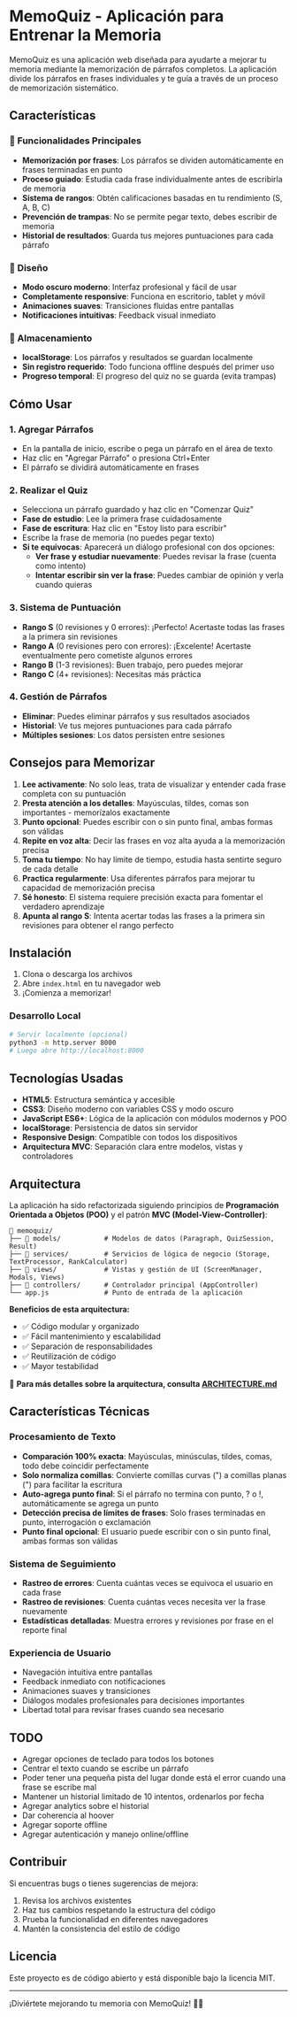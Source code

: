 # MemoQuiz - Aplicación para Entrenar la Memoria

MemoQuiz es una aplicación web diseñada para ayudarte a mejorar tu memoria mediante la memorización de párrafos completos. La aplicación divide los párrafos en frases individuales y te guía a través de un proceso de memorización sistemático.

## Características

### 🎯 Funcionalidades Principales
- **Memorización por frases**: Los párrafos se dividen automáticamente en frases terminadas en punto
- **Proceso guiado**: Estudia cada frase individualmente antes de escribirla de memoria
- **Sistema de rangos**: Obtén calificaciones basadas en tu rendimiento (S, A, B, C)
- **Prevención de trampas**: No se permite pegar texto, debes escribir de memoria
- **Historial de resultados**: Guarda tus mejores puntuaciones para cada párrafo

### 🎨 Diseño
- **Modo oscuro moderno**: Interfaz profesional y fácil de usar
- **Completamente responsive**: Funciona en escritorio, tablet y móvil
- **Animaciones suaves**: Transiciones fluidas entre pantallas
- **Notificaciones intuitivas**: Feedback visual inmediato

### 💾 Almacenamiento
- **localStorage**: Los párrafos y resultados se guardan localmente
- **Sin registro requerido**: Todo funciona offline después del primer uso
- **Progreso temporal**: El progreso del quiz no se guarda (evita trampas)

## Cómo Usar

### 1. Agregar Párrafos
- En la pantalla de inicio, escribe o pega un párrafo en el área de texto
- Haz clic en "Agregar Párrafo" o presiona Ctrl+Enter
- El párrafo se dividirá automáticamente en frases

### 2. Realizar el Quiz
- Selecciona un párrafo guardado y haz clic en "Comenzar Quiz"
- **Fase de estudio**: Lee la primera frase cuidadosamente
- **Fase de escritura**: Haz clic en "Estoy listo para escribir"
- Escribe la frase de memoria (no puedes pegar texto)
- **Si te equivocas**: Aparecerá un diálogo profesional con dos opciones:
  - **Ver frase y estudiar nuevamente**: Puedes revisar la frase (cuenta como intento)
  - **Intentar escribir sin ver la frase**: Puedes cambiar de opinión y verla cuando quieras

### 3. Sistema de Puntuación
- **Rango S** (0 revisiones y 0 errores): ¡Perfecto! Acertaste todas las frases a la primera sin revisiones
- **Rango A** (0 revisiones pero con errores): ¡Excelente! Acertaste eventualmente pero cometiste algunos errores
- **Rango B** (1-3 revisiones): Buen trabajo, pero puedes mejorar
- **Rango C** (4+ revisiones): Necesitas más práctica

### 4. Gestión de Párrafos
- **Eliminar**: Puedes eliminar párrafos y sus resultados asociados
- **Historial**: Ve tus mejores puntuaciones para cada párrafo
- **Múltiples sesiones**: Los datos persisten entre sesiones

## Consejos para Memorizar

1. **Lee activamente**: No solo leas, trata de visualizar y entender cada frase completa con su puntuación
2. **Presta atención a los detalles**: Mayúsculas, tildes, comas son importantes - memorízalos exactamente
3. **Punto opcional**: Puedes escribir con o sin punto final, ambas formas son válidas
4. **Repite en voz alta**: Decir las frases en voz alta ayuda a la memorización precisa
5. **Toma tu tiempo**: No hay límite de tiempo, estudia hasta sentirte seguro de cada detalle
6. **Practica regularmente**: Usa diferentes párrafos para mejorar tu capacidad de memorización precisa
7. **Sé honesto**: El sistema requiere precisión exacta para fomentar el verdadero aprendizaje
8. **Apunta al rango S**: Intenta acertar todas las frases a la primera sin revisiones para obtener el rango perfecto

## Instalación

1. Clona o descarga los archivos
2. Abre `index.html` en tu navegador web
3. ¡Comienza a memorizar!

### Desarrollo Local
```bash
# Servir localmente (opcional)
python3 -m http.server 8000
# Luego abre http://localhost:8000
```

## Tecnologías Usadas

- **HTML5**: Estructura semántica y accesible
- **CSS3**: Diseño moderno con variables CSS y modo oscuro
- **JavaScript ES6+**: Lógica de la aplicación con módulos modernos y POO
- **localStorage**: Persistencia de datos sin servidor
- **Responsive Design**: Compatible con todos los dispositivos
- **Arquitectura MVC**: Separación clara entre modelos, vistas y controladores

## Arquitectura

La aplicación ha sido refactorizada siguiendo principios de **Programación Orientada a Objetos (POO)** y el patrón **MVC (Model-View-Controller)**:

```
📁 memoquiz/
├── 📁 models/           # Modelos de datos (Paragraph, QuizSession, Result)
├── 📁 services/         # Servicios de lógica de negocio (Storage, TextProcessor, RankCalculator)
├── 📁 views/            # Vistas y gestión de UI (ScreenManager, Modals, Views)
├── 📁 controllers/      # Controlador principal (AppController)
└── app.js              # Punto de entrada de la aplicación
```

**Beneficios de esta arquitectura:**
- ✅ Código modular y organizado
- ✅ Fácil mantenimiento y escalabilidad
- ✅ Separación de responsabilidades
- ✅ Reutilización de código
- ✅ Mayor testabilidad

📖 **Para más detalles sobre la arquitectura, consulta [ARCHITECTURE.md](ARCHITECTURE.md)**

## Características Técnicas

### Procesamiento de Texto
- **Comparación 100% exacta**: Mayúsculas, minúsculas, tildes, comas, todo debe coincidir perfectamente
- **Solo normaliza comillas**: Convierte comillas curvas (") a comillas planas (") para facilitar la escritura
- **Auto-agrega punto final**: Si el párrafo no termina con punto, ? o !, automáticamente se agrega un punto
- **Detección precisa de límites de frases**: Solo frases terminadas en punto, interrogación o exclamación
- **Punto final opcional**: El usuario puede escribir con o sin punto final, ambas formas son válidas

### Sistema de Seguimiento
- **Rastreo de errores**: Cuenta cuántas veces se equivoca el usuario en cada frase
- **Rastreo de revisiones**: Cuenta cuántas veces necesita ver la frase nuevamente
- **Estadísticas detalladas**: Muestra errores y revisiones por frase en el reporte final

### Experiencia de Usuario
- Navegación intuitiva entre pantallas
- Feedback inmediato con notificaciones
- Animaciones suaves y transiciones
- Diálogos modales profesionales para decisiones importantes
- Libertad total para revisar frases cuando sea necesario

## TODO
- Agregar opciones de teclado para todos los botones
- Centrar el texto cuando se escribe un párrafo
- Poder tener una pequeña pista del lugar donde está el error cuando una frase se escribe mal
- Mantener un historial limitado de 10 intentos, ordenarlos por fecha
- Agregar analytics sobre el historial
- Dar coherencia al hoover
- Agregar soporte offline
- Agregar autenticación y manejo online/offline

## Contribuir

Si encuentras bugs o tienes sugerencias de mejora:

1. Revisa los archivos existentes
2. Haz tus cambios respetando la estructura del código
3. Prueba la funcionalidad en diferentes navegadores
4. Mantén la consistencia del estilo de código

## Licencia

Este proyecto es de código abierto y está disponible bajo la licencia MIT.

---

¡Diviértete mejorando tu memoria con MemoQuiz! 🧠✨
